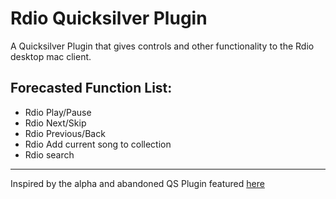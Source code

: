 Rdio Quicksilver Plugin
=======================

A Quicksilver Plugin that gives controls and other functionality to the Rdio desktop mac client.

Forecasted Function List:
-------------------------
- Rdio Play/Pause
- Rdio Next/Skip
- Rdio Previous/Back
- Rdio Add current song to collection
- Rdio search

- - -

Inspired by the alpha and abandoned QS Plugin featured [here](https://github.com/tonycosentini/Rdio-qsplugin)
